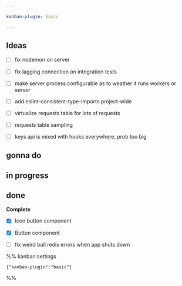 ```yaml
---

kanban-plugin: basic

---
```


## Ideas

- [ ] fix nodemon on server
- [ ] fix lagging connection on integration tests
- [ ] make server process configurable as to weather it runs workers or server
- [ ] add eslint-consistent-type-imports project-wide
- [ ] virtualize requests table for lots of requests
- [ ] requests table sampling
- [ ] keys api is mixed with hooks everywhere, prob too big


## gonna do



## in progress



## done

**Complete**
- [x] Icon button component
- [x] Button component
- [ ] fix weird bull redis errors when app shuts down




%% kanban:settings
```
{"kanban-plugin":"basic"}
```
%%
